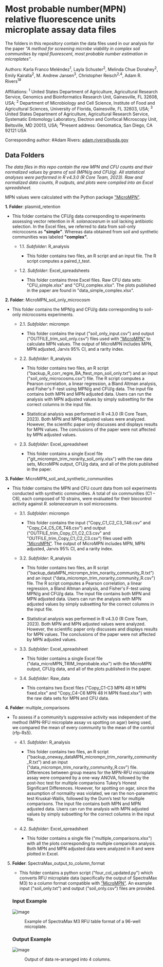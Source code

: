 # Most probable number(MPN) relative fluorescence units microplate assay data files

The folders in this repository contain the data files used in our analysis for the paper *"A method for screening microbe viability in complex soil communities by rapid fluorescent, most probable number estimation in microplates"*.

Authors: Karla Franco Meléndez<sup>1</sup>, Layla Schuster<sup>2</sup>, Melinda Chue Donahey<sup>2</sup>, Emily Kairalla<sup>2</sup>, M. Andrew Jansen<sup>3</sup>, Christopher Reisch<sup>2,4</sup>, Adam R. Rivers<sup>1#</sup>

Affiliations:
<sup>1</sup> United States Department of Agriculture, Agricultural Research Service, Genomics and Bioinformatics Research Unit, Gainesville, FL 32608, USA; <sup>2</sup> Department of Microbiology and Cell Science, Institute of Food and Agricultural Sciences, University of Florida, Gainesville, FL 32603, USA; <sup>3</sup> United States Department of Agriculture, Agricultural Research Service, Systematic Entomology Laboratory, Electron and Confocal Microscopy Unit, Beltsville, MD 20013, USA; <sup>4</sup>Present address: Genomatica, San Diego, CA 92121 USA

Corresponding author:
#Adam Rivers: adam.rivers@usda.gov

## Data Folders

*The data files in this repo contain the raw MPN and CFU counts and their normalized values by grams of soil (MPN/g and CFU/g). All statistical analyses were performed in R v4.3.0 (R Core Team, 2023). Raw and normalized data counts, R outputs, and plots were compiled into an Excel spreadsheet.*

MPN values were calculated with the Python package ["MicroMPN"](https://github.com/USDA-ARS-GBRU/micrompn).



**1. Folder**: plasmid_retention

- This folder contains the CFU/g data corresponding to experiments assessing vector retention in *R. solanacearum* in soil lacking antibiotic selection. In the Excel files, we referred to data from soil-only microcosms as **"simple"**. Whereas data obtained from soil and synthetic communities was labeled **"complex".**

   - 1.1. *Subfolder*: R_analysis
     
     - This folder contains two files, an R script and an input file. The R script computes a paired_t_test. 

   - 1.2. *Subfolder*: Excel_spreadsheets
      
      - This folder contains three Excel files. Raw CFU data sets: "CFU_simple.xlsx" and "CFU_complex.xlsx". The plots published in the paper are found in "data_simple_complex.xlsx".

**2. Folder**: MicroMPN_soil_only_microcosm

- This folder contains the MPN/g and CFU/g data corresponding to soil-only microcosms experiments. 

   - 2.1. *Subfolder*: micrompn
   
      - This folder contains the input ("soil_only_input.csv") and output ("OUTFILE_trim_soil_only.csv") files used with ["MicroMPN"](https://github.com/USDA-ARS-GBRU/micrompn) to calculate MPN values. The output of MicroMPN includes MPN, MPN adjusted, Jarvis 95%       CI, and a rarity index.

   - 2.2. *Subfolder*: R_analysis
     
      - This folder contains two files, an R script ("backup_R_corr_regre_BA_ftest_mpn_soil_only.txt") and an input ("soil_only_microcosms.csv") file. The R script computes a Pearson correlation, a linear regression, a Bland Altman analysis, and Fisher's F-test using MPN/g and CFU/g data. The input file contains both MPN and MPN adjusted data. Users can run the analysis with MPN adjusted values by simply subsetting for the correct columns in the input file.

     -  Statistical analysis was performed in R v4.3.0 (R Core Team, 2023). Both MPN and MPN adjusted values were analyzed. However, the scientific paper only discusses and displays results for MPN values. The conclusions of the paper were not affected by MPN adjusted values. 
     
  - 2.3. *Subfolder*: Excel_spreadsheet
      
     - This folder contains a single Excel file ("git_micrompn_trim_norarity_soil_only.xlsx") with the raw data sets, MicroMPN output, CFU/g data, and all of the plots published in the paper. 
        
**3. Folder**: MicroMPN_soil_and_synthetic_communities
  
- This folder contains the MPN and CFU count data from soil experiments conducted with synthetic communities. A total of six communities (C1 – C6), each composed of 10 strains, were evaluated for their biocontrol activity against *R. solanacearum* in soil microcosms.

   - 3.1. *Subfolder*: micrompn
   
      - This folder contains the input ("Copy_C1_C2_C3_T48.csv" and "Copy_C4_C5_C6_T48.csv") and output ("OUTFILE_trim_Copy_C1_C2_C3.csv" and "OUTFILE_trim_Copy_C1_C2_C3.csv") files used with ["MicroMPN"](https://github.com/USDA-ARS-GBRU/micrompn). The output of MicroMPN includes MPN, MPN adjusted, Jarvis 95%       CI, and a rarity index. 

   - 3.2. *Subfolder*: R_analysis
     
      - This folder contains two files, an R script ("backup_dataMPN_micrompn_trim_norarity_community_R.txt") and an input ("data_micrompn_trim_norarity_community_R.csv") file. The R script computes a Pearson correlation, a linear regression, a Bland Altman analysis, and Fisher's F-test using MPN/g and CFU/g data. The input file contains both MPN and MPN adjusted data. Users can run the analysis with MPN adjusted values by simply subsetting for the correct columns in the input file.

      -  Statistical analysis was performed in R v4.3.0 (R Core Team, 2023). Both MPN and MPN adjusted values were analyzed. However, the scientific paper only discusses and displays results for MPN values. The conclusions of the paper were not affected by MPN adjusted values. 
         
  - 3.3. *Subfolder*: Excel_spreadsheet
      
     - This folder contains a single Excel file ("data_microMPN_TRIM_Improbable.xlsx") with the MicroMPN output, CFU/g data, and all of the plots published in the paper.
   
   - 3.4. *Subfolder*: Raw_data

      - This contains two Excel files ("Copy_C1-C3 MPN 48 H MPN fixed.xlsx" and "Copy_C4-C6 MPN 48 H MPN fixed.xlsx") with the raw data sets for MPN and CFU data.
      
**4. Folder**: multiple_comparisons

- To assess if a community’s suppressive activity was independent of the method (MPN-RFU microplate assay vs spotting on agar) being used, we compared the mean of every community to the mean of the control (rfp-Rs5). 

   - 4.1. *Subfolder*: R_analysis
     
      - This folder contains two files, an R script ("backup_oneway_dataMPN_micrompn_trim_norarity_community_R.txt") and an input ("data_micrompn_trim_norarity_community_R.csv") file. Differences between group means for the MPN-RFU microplate assay were compared by a one-way ANOVA, followed by the post-hoc test for multiple comparisons Tukey’s Honest Significant Differences. However, for spotting on agar, since the assumption of normality was violated, we ran the non-parametric test Kruskal-Wallis, followed by the Dunn’s test for multiple comparisons. The input file contains both MPN and MPN adjusted data. Users can run the analysis with MPN adjusted values by simply subsetting for the correct columns in the input file.
         
    - 4.2. *Subfolder*: Excel_spreadsheet
      
       - This folder contains a single file ("multiple_comparisons.xlsx") with all the plots corresponding to multiple comparison analysis. Both MPN and MPN adjusted data were analyzed in R and were plotted in Excel.

  
5. **Folder**: SpectraMax_output_to_column_format
      
     - This folder contains a python script ("four_col_updated.py") which converts RFU microplate data (specifically the output of SpectraMax M3) to a column format compatible with ["MicroMPN"](https://github.com/USDA-ARS-GBRU/micrompn). An example input ("soil_only.txt") and output ("soil_only.csv") files are provided.
      
     ### Input Example
      ![image](https://github.com/USDA-ARS-GBRU/MPN-RFU-microplate-assay-data-files/assets/68250738/c524acf3-3de1-4062-9b84-31a12625d72c)

      <figure>
       <figcaption>Example of SpectraMax M3 RFU table format of a 96-well microplate.</figcaption>
     </figure> 
      
    
      
     ### Output Example
      ![image](https://github.com/USDA-ARS-GBRU/MPN-RFU-microplate-assay-data-files/assets/68250738/40d3c4f7-ade2-4844-9f42-d68c4df3e1d9)
       
      <figure>
       <figcaption>Output of data re-arranged into 4 columns.</figcaption>
     </figure>    
      


